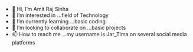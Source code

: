 - 👋 Hi, I’m Amit Raj Sinha
- 👀 I’m interested in ...field of Technology
- 🌱 I’m currently learning ...basic coding
- 💞️ I’m looking to collaborate on ...basic projects
- 📫 How to reach me ...my username is Jar_Tima  on several social media platforms

<!---
Jar-Tima/Jar-Tima is a ✨ special ✨ repository because its `README.md` (this file) appears on your GitHub profile.
You can click the Preview link to take a look at your changes.
--->
